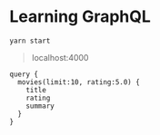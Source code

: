 # Learning GraphQL

```
yarn start
```
> localhost:4000

```
query {
  movies(limit:10, rating:5.0) {
    title
    rating
    summary
  }
}
```
